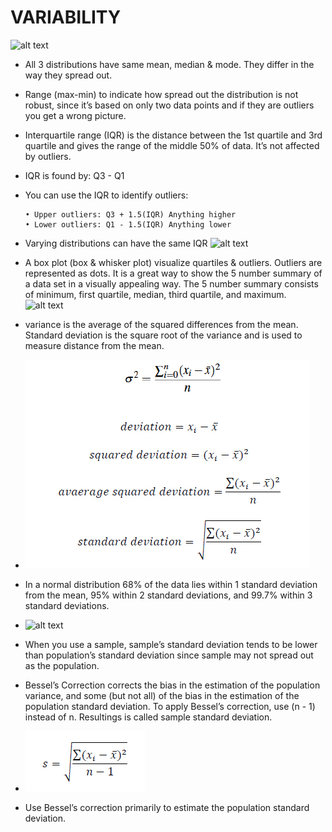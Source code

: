 # VARIABILITY
![alt text](img/4_01.jpg)
- All 3 distributions have same mean, median & mode. They differ in the way they spread out.
- Range (max-min) to indicate how spread out the distribution is not robust, since it’s based on only two data points and if they are outliers you get a wrong picture.
- Interquartile range (IQR) is the distance between the 1st quartile and 3rd quartile and gives the range of the middle 50% of data. It’s not affected by outliers.
- IQR is found by: Q3 - Q1
- You can use the IQR to identify outliers:

      • Upper outliers: Q3 + 1.5(IQR) Anything higher
      • Lower outliers: Q1 - 1.5(IQR) Anything lower
- Varying distributions can have the same IQR
![alt text](img/4_02.jpg)
- A box plot (box & whisker plot) visualize quartiles & outliers. 
Outliers are represented as dots. It is a great way to show the 5 number summary of a data set in a visually appealing way. 
The 5 number summary consists of minimum, first quartile, median, third quartile, and maximum.
![alt text](img/4_03.jpg)
- variance is the average of the squared differences from the mean. 
Standard deviation is the square root of the variance and is used to measure distance from the mean.
- ![alt text](img/4_03_1.jpg)
- In a normal distribution 68% of the data lies within 1 standard deviation from the mean, 95% within 2 standard deviations, and 99.7% within 3 standard deviations.
- ![alt text](img/4_04.jpg)
- When you use a sample, sample’s standard deviation tends to be lower than population’s standard deviation since sample may not spread out as the population.
- Bessel’s Correction corrects the bias in the estimation of the population variance, and some (but not all) of the bias in the estimation of the population standard deviation. 
To apply Bessel’s correction, use (n - 1) instead of n. Resultings is called sample standard deviation.
- ![alt text](img/4_05.jpg)
- Use Bessel’s correction primarily to estimate the population standard deviation.
